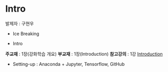 # Intro

발제자 : 구현우

+ Ice Breaking

+ Intro 

**주교재** : 1장(강화학습 개요)
**부교재** : 1장(Introduction)
**참고강의** : 1강 [Introduction](https://www.youtube.com/watch?v=2pWv7GOvuf0)

+ Setting-up : Anaconda + Jupyter, Tensorflow, GitHub